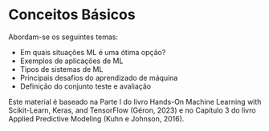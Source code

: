 # Conceitos Básicos

Abordam-se os seguintes temas:

- Em quais situações ML é uma ótima opção?
- Exemplos de aplicações de ML
- Tipos de sistemas de ML
- Principais desafios do aprendizado de máquina
- Definição do conjunto teste e avaliação

Este material é baseado na Parte I do livro Hands-On Machine Learning with Scikit-Learn, Keras, and TensorFlow (Géron, 2023) e no Capítulo 3 do livro Applied Predictive Modeling (Kuhn e Johnson, 2016).
